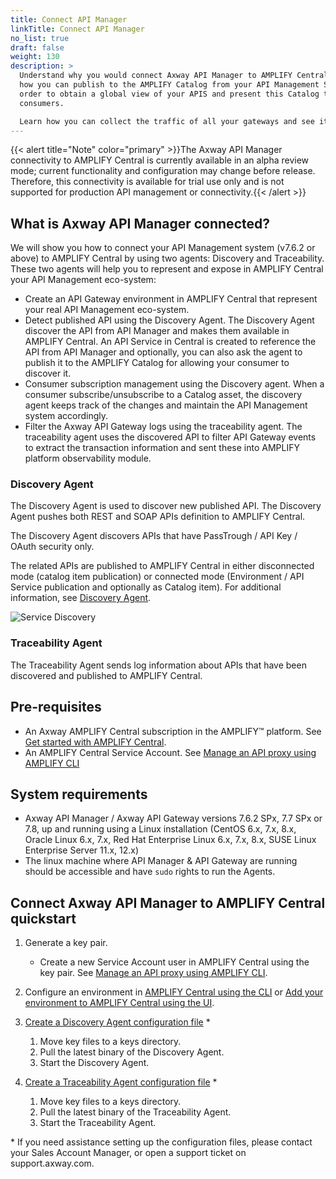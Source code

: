 ```yaml
---
title: Connect API Manager
linkTitle: Connect API Manager
no_list: true
draft: false
weight: 130
description: >
  Understand why you would connect Axway API Manager to AMPLIFY Central. Learn
  how you can publish to the AMPLIFY Catalog from your API Management System in
  order to obtain a global view of your APIS and present this Catalog to your
  consumers.

  Learn how you can collect the traffic of all your gateways and see it in a single place in AMPLIFY Central Observability.
---
```

{{< alert title="Note" color="primary" >}}The Axway API Manager connectivity to AMPLIFY Central is currently available in an alpha review mode; current functionality and configuration may change before release. Therefore, this connectivity is available for trial use only and is not supported for production API management or connectivity.{{< /alert >}}

## What is Axway API Manager connected?

We will show you how to connect your API Management system (v7.6.2 or above) to AMPLIFY Central by using two agents: Discovery and Traceability. These two agents will help you to represent and expose in AMPLIFY Central your API Management eco-system:

* Create an API Gateway environment in AMPLIFY Central that represent your real API Management eco-system.
* Detect published API using the Discovery Agent. The Discovery Agent discover the API from API Manager and makes them available in AMPLIFY Central. An API Service in Central is created to reference the API from API Manager and optionally, you can also ask the agent to publish it to the AMPLIFY Catalog for allowing your consumer to discover it. 
* Consumer subscription management using the Discovery agent. When a consumer subscribe/unsubscribe to a Catalog asset, the discovery agent keeps track of the changes and maintain the API Management system accordingly.  
* Filter the Axway API Gateway logs using the traceability agent. The traceability agent uses the discovered API to filter API Gateway events to extract the transaction information and sent these into AMPLIFY platform observability module.

### Discovery Agent

The Discovery Agent is used to discover new published API. The Discovery Agent pushes both REST and SOAP APIs definition to AMPLIFY Central.

The Discovery Agent discovers APIs that have PassTrough / API Key / OAuth security only.

The related APIs are published to AMPLIFY Central in either disconnected mode (catalog item publication) or connected mode (Environment / API Service publication and optionally as Catalog item). For additional information, see [Discovery Agent](/docs/central/connect-api-manager/deploy-your-agents/#discovery-agent).

![Service Discovery](/Images/central/ServiceDiscoveryAPIM.png)

### Traceability Agent

The Traceability Agent sends log information about APIs that have been discovered and published to AMPLIFY Central.

## Pre-requisites

* An Axway AMPLIFY Central subscription in the AMPLIFY™ platform. See [Get started with AMPLIFY Central](https://docs.axway.com/bundle/axway-open-docs/page/docs/central/quickstart/index.html).
* An AMPLIFY Central Service Account. See [Manage an API proxy using AMPLIFY CLI](/docs/central/cli_proxy_flow/)

## System requirements

* Axway API Manager / Axway API Gateway versions 7.6.2 SPx, 7.7 SPx or 7.8, up and running using a Linux installation (CentOS 6.x, 7.x, 8.x,  Oracle Linux 6.x, 7.x, Red Hat Enterprise Linux 6.x, 7.x, 8.x, SUSE Linux Enterprise Server 11.x, 12.x)
* The linux machine where API Manager & API Gateway are running should be accessible and have `sudo` rights to run the Agents.

## Connect Axway API Manager to AMPLIFY Central quickstart

1. Generate a key pair.

   * Create a new Service Account user in AMPLIFY Central using the key pair. See [Manage an API proxy using AMPLIFY CLI](/docs/central/cli_getstarted/).
2. Configure an environment in [AMPLIFY Central using the CLI](/docs/central/cli_environments/) or [Add your environment to AMPLIFY Central using the UI](/docs/central/mesh_management/add_env/#add-your-environment-to-amplify-central).
3. [Create a Discovery Agent configuration file](/docs/central/connect-api-manager/deploy-your-agents/#discovery-agent) *

   1. Move key files to a keys directory.
   2. Pull the latest binary of the Discovery Agent.
   3. Start the Discovery Agent.
4. [Create a Traceability Agent configuration file](/docs/central/connect-api-manager/deploy-your-agents/#traceability-agent) *

   1. Move key files to a keys directory.
   2. Pull the latest binary of the Traceability Agent.
   3. Start the Traceability Agent.

\* If you need assistance setting up the configuration files, please contact your Sales Account Manager, or open a support ticket on support.axway.com.